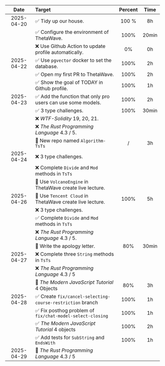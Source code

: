 |    Date    | Target                                                      | Percent | Time  |
| :--------: | :---------------------------------------------------------- | :-----: | :---: |
| 2025-04-20 | ✅ Tidy up our house.                                        |  100 %  |  8h   |
|            | ✅ Configure the environment of ThetaWave.                   |  100%   | 20min |
|            | ❌ Use Github Action to update profile automatically.        |   0%    |  0h   |
| 2025-04-22 | ✅ Use `pgvector` docker to set the database.                |  100%   |  2h   |
|            | ✅ Open my first PR to ThetaWave.                            |  100%   |  2h   |
|            | ✅ Show the goal of TODAY in Github profile.                 |  100%   |  1h   |
| 2025-04-23 | ✅ Add the function that only pro users can use some models. |  100%   |  2h   |
|            | ✅ 3 type challenges.                                        |  100%   | 30min |
|            | ❌ *WTF-Solidity* 19, 20, 21.                                |         |       |
|            | ❌ *The Rust Programming Language* 4.3 / 5.                  |         |       |
|            | 🥇 New repo named `Algorithm-TsTs`                           |    /    |  3h   |
| 2025-04-24 | ❌ 3 type challenges.                                        |         |       |
|            | ❌ Complete `Divide` and `Mod` methods in `TsTs`             |         |       |
|            | 🍊 Use `VolcanoEngine` in ThetaWave create live lecture.     |         |       |
| 2025-04-26 | 🥇 Use `Tencent Cloud` in ThetaWave create live lecture.     |  100%   |  5h   |
|            | ❌ 3 type challenges.                                        |         |       |
|            | ✅ Complete `Divide` and `Mod` methods in `TsTs`             |         |       |
|            | ❌ *The Rust Programming Language* 4.3 / 5.                  |         |       |
|            | 🍊 Write the apology letter.                                 |   80%   | 30min |
| 2025-04-27 | ❌ Complete three `String` methods in `TsTs`                 |         |       |
|            | ❌ *The Rust Programming Language* 4.3 / 5                   |         |       |
|            | 🍊 *The Modern JavaScript Tutorial* 4 Objects                |   80%   |  3h   |
| 2025-04-28 | ✅ Create `fix/cancel-selecting-course-restriction` branch   |  100%   |  1h   |
|            | ✅ Fix posthog problem of  `fix/chat-model-select-closing`   |  100%   |  1h   |
|            | ✅ *The Modern JavaScript Tutorial* 4 objects                |  100%   |  2h   |
|            | ✅ Add tests for `SubString` and `EndsWith`                  |  100%   |  1h   |
| 2025-04-29 | 🔲 *The Rust Programming Language* 4.3 / 5                   |         |       |